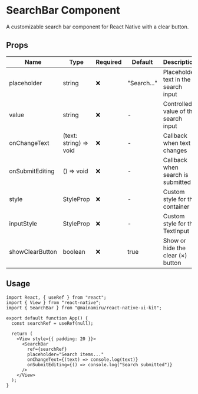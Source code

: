 # SearchBar Component

A customizable search bar component for React Native with a clear button.

## Props

| Name            | Type                   | Required | Default     | Description                          |
| --------------- | ---------------------- | -------- | ----------- | ------------------------------------ |
| placeholder     | string                 | ❌       | "Search..." | Placeholder text in the search input |
| value           | string                 | ❌       | -           | Controlled value of the search input |
| onChangeText    | (text: string) => void | ❌       | -           | Callback when text changes           |
| onSubmitEditing | () => void             | ❌       | -           | Callback when search is submitted    |
| style           | StyleProp<ViewStyle>   | ❌       | -           | Custom style for the container       |
| inputStyle      | StyleProp<TextStyle>   | ❌       | -           | Custom style for the TextInput       |
| showClearButton | boolean                | ❌       | true        | Show or hide the clear (×) button    |

## Usage

```tsx
import React, { useRef } from "react";
import { View } from "react-native";
import { SearchBar } from "@mainamiru/react-native-ui-kit";

export default function App() {
  const searchRef = useRef(null);

  return (
    <View style={{ padding: 20 }}>
      <SearchBar
        ref={searchRef}
        placeholder="Search items..."
        onChangeText={(text) => console.log(text)}
        onSubmitEditing={() => console.log("Search submitted")}
      />
    </View>
  );
}
```
